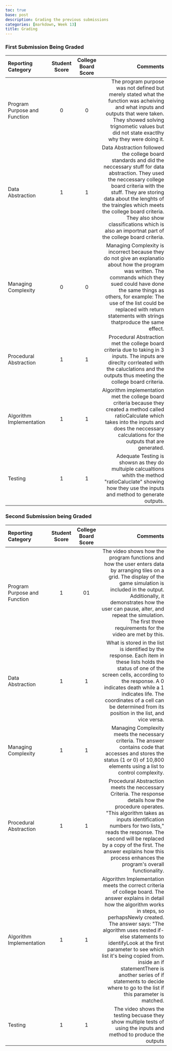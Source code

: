 ```yaml
---
toc: true
base: post
description: Grading the previous submissions
categories: [markdown, Week 13]
title: Grading
---
```

### First Submission Being Graded
| Reporting Category      | Student Score | College Board Score     | Comments |
| :---        |    :----:   |          :---: |  ---: |
| Program Purpose and Function      | 0       | 0   |  The program purpose was not defined but merely stated what the function was acheiving and what inputs and outputs that were taken. They showed solving trignometic values but did not state exactlhy why they were doing it.
| Data Abstraction   | 1        | 1      | Data Abstraction followed the college board standards and did the neccessary stuff for data abstraction. They used the neccessary college board criteria with the stuff. They are storing data about the lenghts of the traingles which meets the college board criteria. They also show classifications which is also an importnat part of the college board criteria.
| Managing Complexity   | 0        | 0      |  Managing Complexity is incorrect because they do not give an explanatio about how the program was written. The commands which they sued could have done the same things as others, for example: The use of the list could be replaced with return statements with strings thatproduce the same effect.
| Procedural Abstraction   | 1        | 1      | Procedural Abstraction met the college board criteria due to taking in 3 inputs. The inputs are direclty corrleated with the caluclations and the outputs thus meeting the college board criteria.
| Algorithm Implementation | 1        | 1      | Algorithm implementation met the college board criteria because they created a method called ratioCalculate which takes into the inputs and does the neccessary calculations for the outputs that are generated.
| Testing | 1        | 1      | Adequate Testing is showsn as they do multuiple calcualtions whith the method "ratioCaluclate" showing how they use the inputs and method to generate outputs.


### Second Submission being Graded
| Reporting Category      | Student Score | College Board Score     | Comments |
| :---        |    :----:   |          :---: |  ---: |
| Program Purpose and Function      | 1       | 01  |  The video shows how the program functions and how the user enters data by arranging tiles on a grid. The display of the game simulation is included in the output. Additionally, it demonstrates how the user can pause, alter, and repeat the simulation. The first three requirements for the video are met by this.
| Data Abstraction   | 1        | 1      | What is stored in the list is identified by the response. Each item in these lists holds the status of one of the  screen cells, according to the response. A 0 indicates death while a 1 indicates life. The coordinates of a cell can be determined from its position in the list, and vice versa.
| Managing Complexity   | 1        | 1     | Managing Complexity meets the necessary criteria. The answer contains code that accesses and stores the status (1 or 0) of 10,800 elements using a list to control complexity.
| Procedural Abstraction   | 1        | 1      | Procedural Abstraction meets the neccessary Criteria. The response details how the procedure operates. "This algorithm takes as inputs identification numbers for two lists," reads the response. The second will be replaced by a copy of the first. The answer explains how this process enhances the program's overall functionality.
| Algorithm Implementation | 1        | 1      | Algorithm Implementation meets the correct criteria of college board. The answer explains in detail how the algorithm works in steps, so perhapsNewly created. The answer says: "The algorithm uses nested if-else statements to identifyLook at the first parameter to see which list it's being copied from. inside an if statementThere is another series of if statements to decide where to go to the list if this parameter is matched.
| Testing | 1        | 1      | The video shows the testing becuase they show multiple tests of using the inputs and method to produce the outputs

